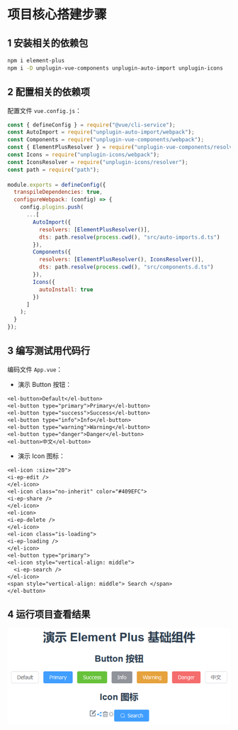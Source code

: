 # 项目核心搭建步骤

## 1 安装相关的依赖包

```bash
npm i element-plus
npm i -D unplugin-vue-components unplugin-auto-import unplugin-icons
```

## 2 配置相关的依赖项

配置文件 `vue.config.js`：

```javascript
const { defineConfig } = require("@vue/cli-service");
const AutoImport = require("unplugin-auto-import/webpack");
const Components = require("unplugin-vue-components/webpack");
const { ElementPlusResolver } = require("unplugin-vue-components/resolvers");
const Icons = require("unplugin-icons/webpack");
const IconsResolver = require("unplugin-icons/resolver");
const path = require("path");

module.exports = defineConfig({
  transpileDependencies: true,
  configureWebpack: (config) => {
    config.plugins.push(
      ...[
        AutoImport({
          resolvers: [ElementPlusResolver()],
          dts: path.resolve(process.cwd(), "src/auto-imports.d.ts")
        }),
        Components({
          resolvers: [ElementPlusResolver(), IconsResolver()],
          dts: path.resolve(process.cwd(), "src/components.d.ts")
        }),
        Icons({
          autoInstall: true
        })
      ]
    );
  }
});
```

## 3 编写测试用代码行

编码文件 `App.vue`：

- 演示 Button 按钮：

```vue
<el-button>Default</el-button>
<el-button type="primary">Primary</el-button>
<el-button type="success">Success</el-button>
<el-button type="info">Info</el-button>
<el-button type="warning">Warning</el-button>
<el-button type="danger">Danger</el-button>
<el-button>中文</el-button>
```

- 演示 Icon 图标：

```vue
<el-icon :size="20">
<i-ep-edit />
</el-icon>
<el-icon class="no-inherit" color="#409EFC">
<i-ep-share />
</el-icon>
<el-icon>
<i-ep-delete />
</el-icon>
<el-icon class="is-loading">
<i-ep-loading />
</el-icon>
<el-button type="primary">
<el-icon style="vertical-align: middle">
  <i-ep-search />
</el-icon>
<span style="vertical-align: middle"> Search </span>
</el-button>
```

## 4 运行项目查看结果

![demo-element-plus-auto-import-in-vuecli](asserts/demo-element-plus-auto-import-in-vuecli.png)

